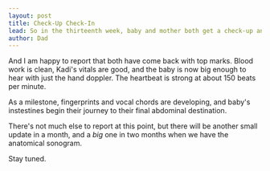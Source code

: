```yaml
---
layout: post
title: Check-Up Check-In
lead: So in the thirteenth week, baby and mother both get a check-up and initial blood work is reviewed.
author: Dad
---
```


And I am happy to report that both have come back with top marks. Blood work is clean, Kadi's vitals are good, and the baby is now big enough to hear with just the hand doppler. The heartbeat is strong at about 150 beats per minute.

As a milestone, fingerprints and vocal chords are developing, and baby's instestines begin their journey to their final abdominal destination.

There's not much else to report at this point, but there will be another small update in a month, and a *big* one in two months when we have the anatomical sonogram.

Stay tuned.
